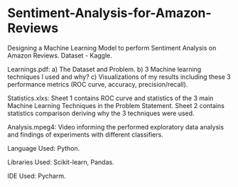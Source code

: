 # Sentiment-Analysis-for-Amazon-Reviews
Designing a Machine Learning Model to perform Sentiment Analysis on Amazon Reviews. Dataset - Kaggle.


Learnings.pdf: 
a) The Dataset and Problem.
b) 3 Machine learning techniques I used and why?
c) Visualizations of my results including these 3 performance metrics (ROC curve, accuracy, precision/recall).


Statistics.xlxs: 
Sheet 1 contains ROC curve and statistics of the 3 main Machine Learning Techniques in the Problem Statement. 
Sheet 2 contains statistics comparison deriving why the 3 techniques were used.

Analysis.mpeg4:
Video informing the performed exploratory data analysis and findings of experiments with different classifiers.


Language Used: Python.


Libraries Used: Scikit-learn, Pandas.


IDE Used: Pycharm.
